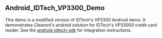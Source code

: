 ## Android_IDTech_VP3300_Demo

This demo is a modified version of IDTech's VP3300 Android demo. It demonstrates Clearent's android solution for IDTech's VP33000 credit card reader. See the <a href="https://github.com/clearent/android-idtech-sdk" target="_blank">android-idtech-sdk</a> for integration instructions.
